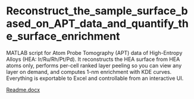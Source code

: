 # Reconstruct_the_sample_surface_based_on_APT_data_and_quantify_the_surface_enrichment
MATLAB script for Atom Probe Tomography (APT) data of High-Entropy Alloys (HEA: Ir/Ru/Rh/Pt/Pd). It reconstructs the HEA surface from HEA atoms only, performs per-cell ranked layer peeling so you can view any layer on demand, and computes 1-nm enrichment with KDE curves. Everything is exportable to Excel and controllable from an interactive UI.

[Readme.docx](https://github.com/user-attachments/files/22966786/Readme.docx)
